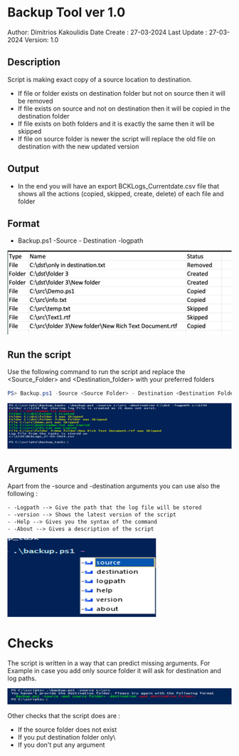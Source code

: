 # Backup Tool ver 1.0

 Author: Dimitrios Kakoulidis
 Date Create : 27-03-2024
 Last Update : 27-03-2024
 Version: 1.0

 ## Description 
   Script is making exact copy of a source location to destination.
   - If file or folder exists on destination folder but not on source then it will be removed
   - If file exists on source and not on destination then it will be copied in the destination folder
   - If file exists on both folders and it is  exactly the same then it will be skipped 
   - If file on source folder is newer the script will replace the old file on destination with the new updated version
  
 ## Output
   - In the end you will have an export BCKLogs_Currentdate.csv file that shows all the actions (copied, skipped, create, delete) of each file and folder
  
 ## Format
   - Backup.ps1 -Source <Source Folder> - Destination <Destination Folder> -logpath <Log Folder>  


 ![Alt text](/screenshots/report.png?raw=true "CSV Export")


 ## Run the script
 
   Use the following command to run the script and replace the <Source_Folder> and <Destination_folder> with your preferred folders
```powershell
PS> Backup.ps1 -Source <Source Folder> - Destination <Destination Folder> -logpath <Log Folder> 
```
   ![Alt text](/screenshots/Output.png?raw=true "Console Output")

## Arguments
Apart from the -source and -destination arguments you can use also the following :
```
- -Logpath --> Give the path that the log file will be stored
- -version --> Shows the latest version of the script
- -Help --> Gives you the syntax of the command
- -About --> Gives a description of the script
```

 ![Alt text](/screenshots/triggers.png?raw=true "Arguments")

# Checks


The script is written in a way that can predict missing arguments. For Example in case you add only source folder it will ask for destination and log paths. 

 ![Alt text](/screenshots/no_dest_folder.png?raw=true "Error")

 Other checks that the script does are :
  -  If the source folder does not exist
  -  If you put destination folder only\
  -  If you don't put any argument

